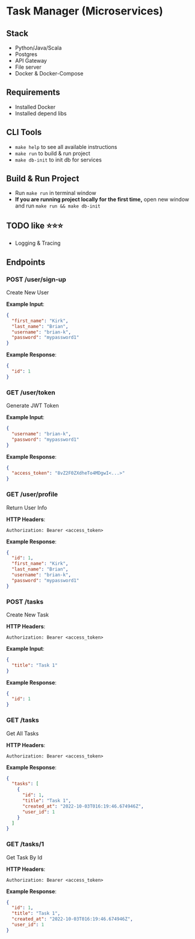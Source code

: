 # Task Manager (Microservices)
## Stack
- Python/Java/Scala
- Postgres
- API Gateway
- File server
- Docker & Docker-Compose

## Requirements
- Installed Docker
- Installed depend libs

## CLI Tools
- `make help` to see all available instructions
- `make run` to build & run project
- `make db-init` to init db for services

## Build & Run Project
- Run `make run` in terminal window
- **If you are running project locally for the first time,** open new window and run `make run && make db-init`

## TODO like ⭐⭐⭐
- Logging & Tracing

## Endpoints
### POST /user/sign-up

Create New User

**Example Input**:
```json
{
  "first_name": "Kirk",
  "last_name": "Brian",
  "username": "brian-k",
  "password": "mypassword1"
}
```
**Example Response**:
```json
{
  "id": 1
}
```

### GET /user/token

Generate JWT Token

**Example Input**:
```json
{
  "username": "brian-k",
  "password": "mypassword1"
}
```
**Example Response**:
```json
{
  "access_token": "8vZ2F0ZXdheTo4MDgwI<...>"
}
```

### GET /user/profile

Return User Info

**HTTP Headers**:

```
Authorization: Bearer <access_token>
```

**Example Response**:
```json
{
  "id": 1,
  "first_name": "Kirk",
  "last_name": "Brian",
  "username": "brian-k",
  "password": "mypassword1"
}
```

### POST /tasks

Create New Task

**HTTP Headers**:

```
Authorization: Bearer <access_token>
```

**Example Input**:
```json
{
  "title": "Task 1"
}
```
**Example Response**:
```json
{
  "id": 1
}
```

### GET /tasks

Get All Tasks

**HTTP Headers**:

```
Authorization: Bearer <access_token>
```

**Example Response**:
```json
{
  "tasks": [
    {
      "id": 1,
      "title": "Task 1",
      "created_at": "2022-10-03T016:19:46.674946Z",
      "user_id": 1
    }
  ]
}
```

### GET /tasks/1

Get Task By Id

**HTTP Headers**:

```
Authorization: Bearer <access_token>
```

**Example Response**:
```json
{
  "id": 1,
  "title": "Task 1",
  "created_at": "2022-10-03T016:19:46.674946Z",
  "user_id": 1
}
```